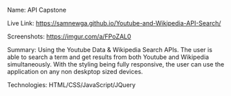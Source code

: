 Name: API Capstone

Live Link: https://samnewga.github.io/Youtube-and-Wikipedia-API-Search/

Screenshots: https://imgur.com/a/FPoZAL0

Summary: Using the Youtube Data &  Wikipedia Search APIs. The user is able to search a term and get results from both
Youtube and Wikipedia simultaneously. With the styling being fully responsive, the user can use the application on any non deskptop sized devices.

Technologies: HTML/CSS/JavaScript/JQuery
